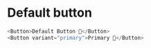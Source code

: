 # Default button

```js
<Button>Default Button 🔘</Button>
<Button variant="primary">Primary 🔘</Button>
```

